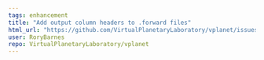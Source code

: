 ```yaml
---
tags: enhancement
title: "Add output column headers to .forward files"
html_url: "https://github.com/VirtualPlanetaryLaboratory/vplanet/issues/147"
user: RoryBarnes
repo: VirtualPlanetaryLaboratory/vplanet
---
```


